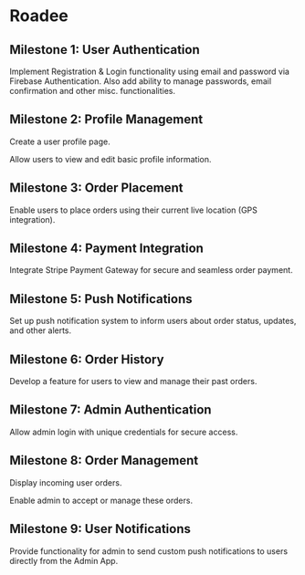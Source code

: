 # Roadee

## Milestone 1: User Authentication

Implement Registration & Login functionality using email and password via Firebase Authentication.
Also add ability to manage passwords, email confirmation and other misc. functionalities.

## Milestone 2: Profile Management

Create a user profile page.

Allow users to view and edit basic profile information.

## Milestone 3: Order Placement

Enable users to place orders using their current live location (GPS integration).

## Milestone 4: Payment Integration

Integrate Stripe Payment Gateway for secure and seamless order payment.

## Milestone 5: Push Notifications

Set up push notification system to inform users about order status, updates, and other alerts.

## Milestone 6: Order History

Develop a feature for users to view and manage their past orders.

## Milestone 7: Admin Authentication

Allow admin login with unique credentials for secure access.

## Milestone 8: Order Management

Display incoming user orders.

Enable admin to accept or manage these orders.

## Milestone 9: User Notifications

Provide functionality for admin to send custom push notifications to users directly from the Admin App.